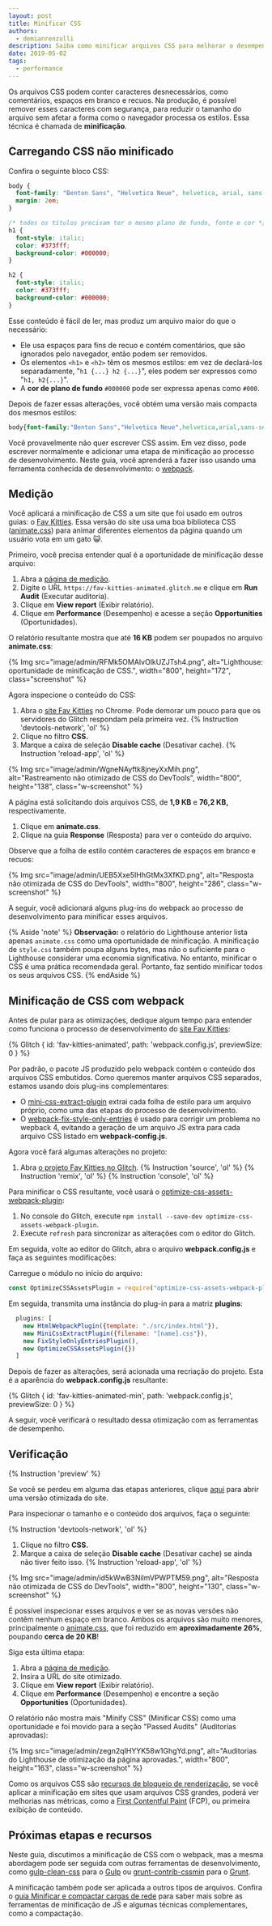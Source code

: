 ```yaml
---
layout: post
title: Minificar CSS
authors:
  - demianrenzulli
description: Saiba como minificar arquivos CSS para melhorar o desempenho, sem afetar a forma como o navegador processa os estilos.
date: 2019-05-02
tags:
  - performance
---
```


Os arquivos CSS podem conter caracteres desnecessários, como comentários, espaços em branco e recuos. Na produção, é possível remover esses caracteres com segurança, para reduzir o tamanho do arquivo sem afetar a forma como o navegador processa os estilos. Essa técnica é chamada de **minificação**.

## Carregando CSS não minificado

Confira o seguinte bloco CSS:

```css
body {
  font-family: "Benton Sans", "Helvetica Neue", helvetica, arial, sans-serif;
  margin: 2em;
}

/* todos os títulos precisam ter o mesmo plano de fundo, fonte e cor */
h1 {
  font-style: italic;
  color: #373fff;
  background-color: #000000;
}

h2 {
  font-style: italic;
  color: #373fff;
  background-color: #000000;
}
```

Esse conteúdo é fácil de ler, mas produz um arquivo maior do que o necessário:

- Ele usa espaços para fins de recuo e contém comentários, que são ignorados pelo navegador, então podem ser removidos.
- Os elementos `<h1>` e `<h2>` têm os mesmos estilos: em vez de declará-los separadamente, "`h1 {...} h2 {...}`", eles podem ser expressos como "`h1, h2{...}`".
- A **cor de plano de fundo** `#000000` pode ser expressa apenas como `#000`.

Depois de fazer essas alterações, você obtém uma versão mais compacta dos mesmos estilos:

```css
body{font-family:"Benton Sans","Helvetica Neue",helvetica,arial,sans-serif;margin:2em}h1,h2{font-style:italic;color:#373fff;background-color:#000}
```

Você provavelmente não quer escrever CSS assim. Em vez disso, pode escrever normalmente e adicionar uma etapa de minificação ao processo de desenvolvimento. Neste guia, você aprenderá a fazer isso usando uma ferramenta conhecida de desenvolvimento: o [webpack](https://webpack.js.org/).

## Medição

Você aplicará a minificação de CSS a um site que foi usado em outros guias: o [Fav Kitties](https://fav-kitties-animated.glitch.me/). Essa versão do site usa uma boa biblioteca CSS ([animate.css](https://github.com/daneden/animate.css)) para animar diferentes elementos da página quando um usuário vota em um gato 😺.

Primeiro, você precisa entender qual é a oportunidade de minificação desse arquivo:

1. Abra a [página de medição](/measure).
2. Digite o URL `https://fav-kitties-animated.glitch.me` e clique em **Run Audit** (Executar auditoria).
3. Clique em **View report** (Exibir relatório).
4. Clique em **Performance** (Desempenho) e acesse a seção **Opportunities** (Oportunidades).

O relatório resultante mostra que até **16 KB** podem ser poupados no arquivo **animate.css**:

{% Img src="image/admin/RFMk5OMAIvOlkUZJTsh4.png", alt="Lighthouse: oportunidade de minificação de CSS.", width="800", height="172", class="screenshot" %}

Agora inspecione o conteúdo do CSS:

1. Abra o [site Fav Kitties](https://fav-kitties-animated.glitch.me/) no Chrome. Pode demorar um pouco para que os servidores do Glitch respondam pela primeira vez. {% Instruction 'devtools-network', 'ol' %}
2. Clique no filtro **CSS.**
3. Marque a caixa de seleção **Disable cache** (Desativar cache). {% Instruction 'reload-app', 'ol' %}

{% Img src="image/admin/WgneNAyftk8jneyXxMih.png", alt="Rastreamento não otimizado de CSS do DevTools", width="800", height="138", class="w-screenshot" %}

A página está solicitando dois arquivos CSS, de **1,9 KB** e **76,2 KB,** respectivamente.

1. Clique em **animate.css**.
2. Clique na guia **Response** (Resposta) para ver o conteúdo do arquivo.

Observe que a folha de estilo contém caracteres de espaços em branco e recuos:

{% Img src="image/admin/UEB5Xxe5IHhGtMx3XfKD.png", alt="Resposta não otimizada de CSS do DevTools", width="800", height="286", class="w-screenshot" %}

A seguir, você adicionará alguns plug-ins do webpack ao processo de desenvolvimento para minificar esses arquivos.

{% Aside 'note' %} **Observação:** o relatório do Lighthouse anterior lista apenas `animate.css` como uma oportunidade de minificação. A minificação de `style.css` também poupa alguns bytes, mas não o suficiente para o Lighthouse considerar uma economia significativa. No entanto, minificar o CSS é uma prática recomendada geral. Portanto, faz sentido minificar todos os seus arquivos CSS. {% endAside %}

## Minificação de CSS com webpack

Antes de pular para as otimizações, dedique algum tempo para entender como funciona o processo de desenvolvimento do [site Fav Kitties](https://glitch.com/edit/#!/fav-kitties-animated?path=webpack.config.js:1:0%5D):

{% Glitch { id: 'fav-kitties-animated', path: 'webpack.config.js', previewSize: 0 } %}

Por padrão, o pacote JS produzido pelo webpack contém o conteúdo dos arquivos CSS embutidos. Como queremos manter arquivos CSS separados, estamos usando dois plug-ins complementares:

- O [mini-css-extract-plugin](https://github.com/webpack-contrib/mini-css-extract-plugin) extrai cada folha de estilo para um arquivo próprio, como uma das etapas do processo de desenvolvimento.
- O [webpack-fix-style-only-entries](https://github.com/fqborges/webpack-fix-style-only-entries) é usado para corrigir um problema no wepback 4, evitando a geração de um arquivo JS extra para cada arquivo CSS listado em **webpack-config.js**.

Agora você fará algumas alterações no projeto:

1. Abra [o projeto Fav Kitties no Glitch](https://glitch.com/~fav-kitties-animated). {% Instruction 'source', 'ol' %} {% Instruction 'remix', 'ol' %} {% Instruction 'console', 'ol' %}

Para minificar o CSS resultante, você usará o [optimize-css-assets-webpack-plugin](https://github.com/NMFR/optimize-css-assets-webpack-plugin):

1. No console do Glitch, execute `npm install --save-dev optimize-css-assets-webpack-plugin`.
2. Execute `refresh` para sincronizar as alterações com o editor do Glitch.

Em seguida, volte ao editor do Glitch, abra o arquivo **webpack.config.js** e faça as seguintes modificações:

Carregue o módulo no início do arquivo:

```js
const OptimizeCSSAssetsPlugin = require("optimize-css-assets-webpack-plugin");
```

Em seguida, transmita uma instância do plug-in para a matriz  **plugins**:

```js
  plugins: [
    new HtmlWebpackPlugin({template: "./src/index.html"}),
    new MiniCssExtractPlugin({filename: "[name].css"}),
    new FixStyleOnlyEntriesPlugin(),
    new OptimizeCSSAssetsPlugin({})
  ]
```

Depois de fazer as alterações, será acionada uma recriação do projeto. Esta é a aparência do **webpack.config.js** resultante:

{% Glitch { id: 'fav-kitties-animated-min', path: 'webpack.config.js', previewSize: 0 } %}

A seguir, você verificará o resultado dessa otimização com as ferramentas de desempenho.

## Verificação

{% Instruction 'preview' %}

Se você se perdeu em alguma das etapas anteriores, clique [aqui](https://fav-kitties-animated-min.glitch.me/) para abrir uma versão otimizada do site.

Para inspecionar o tamanho e o conteúdo dos arquivos, faça o seguinte:

{% Instruction 'devtools-network', 'ol' %}

1. Clique no filtro **CSS.**
2. Marque a caixa de seleção **Disable cache** (Desativar cache) se ainda não tiver feito isso. {% Instruction 'reload-app', 'ol' %}

{% Img src="image/admin/id5kWwB3NilmVPWPTM59.png", alt="Resposta não otimizada de CSS do DevTools", width="800", height="130", class="w-screenshot" %}

É possível inspecionar esses arquivos e ver se as novas versões não contêm nenhum espaço em branco. Ambos os arquivos são muito menores, principalmente o [animate.css](http://fav-kitties-animated-min.glitch.me/animate.css), que foi reduzido em **aproximadamente 26%**, poupando **cerca de 20 KB**!

Siga esta última etapa:

1. Abra a [página de medição](/measure).
2. Insira a URL do site otimizado.
3. Clique em **View report** (Exibir relatório).
4. Clique em **Performance** (Desempenho) e encontre a seção **Opportunities** (Oportunidades).

O relatório não mostra mais "Minify CSS" (Minificar CSS) como uma oportunidade e foi movido para a seção "Passed Audits" (Auditorias aprovadas):

{% Img src="image/admin/zegn2qIHYYK58w1GhgYd.png", alt="Auditorias do Lighthouse de otimização da página aprovadas.", width="800", height="163", class="w-screenshot" %}

Como os arquivos CSS são [recursos de bloqueio de renderização](https://developers.google.com/web/tools/lighthouse/audits/blocking-resources), se você aplicar a minificação em sites que usam arquivos CSS grandes, poderá ver melhorias nas métricas, como a [First Contentful Paint](/first-contentful-paint) (FCP), ou primeira exibição de conteúdo.

## Próximas etapas e recursos

Neste guia, discutimos a minificação de CSS com o webpack, mas a mesma abordagem pode ser seguida com outras ferramentas de desenvolvimento, como [gulp-clean-css](https://www.npmjs.com/package/gulp-clean-css) para o [Gulp](https://gulpjs.com/) ou [grunt-contrib-cssmin](https://www.npmjs.com/package/grunt-contrib-cssmin) para o [Grunt](https://gruntjs.com/).

A minificação também pode ser aplicada a outros tipos de arquivos. Confira o [guia Minificar e compactar cargas de rede](/fast/reduce-network-payloads-using-text-compression) para saber mais sobre as ferramentas de minificação de JS e algumas técnicas complementares, como a compactação.
